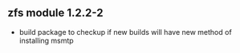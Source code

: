 ## zfs module 1.2.2-2

* build package to checkup if new builds will have new method of installing msmtp